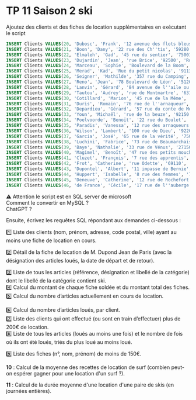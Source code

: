 
# TP 11 Saison 2 ski
Ajoutez des clients et des fiches de location supplémentaires en exécutant le script 
```sql
INSERT Clients VALUES(20, 'Dubosc', 'Frank', '12 avenue des flots bleus', '76140', 'Petit-Quevilly');
INSERT Clients VALUES(21, 'Boon', 'Dany', '22 rue des Ch''tis', '59280', 'Armentières');
INSERT Clients VALUES(22, 'Elmaleh', 'Gad', '45 rue du sentier', '75001', 'Paris');
INSERT Clients VALUES(23, 'Dujardin', 'Jean', 'rue Brice', '92500', 'Rueil-Malmaison');
INSERT Clients VALUES(24, 'Marceau', 'Sophie', 'Boulevard de la Boom', '75010', 'Paris');
INSERT Clients VALUES(25, 'Merad', 'Kad', 'Rue du petit nicolas', '91130', 'Ris-Orangis');
INSERT Clients VALUES(26, 'Seigner', 'Mathilde', '357 rue du Camping', '75012', 'Paris');
INSERT Clients VALUES(27, 'Reno', 'Jean', '78 Boulevard de Léon', '51200', 'Montmirail');
INSERT Clients VALUES(28, 'Lanvin', 'Gérard', '84 avenue de l''aile ou la cuisse', '92100', 'Boulogne-Billancourt');
INSERT Clients VALUES(29, 'Tautou', 'Audrey', 'rue de Montmartre', '63110', 'Beaumont');
INSERT Clients VALUES(30, 'Cotillard', 'Marion', '45 rue de la Même', '13001', 'Marseille');
INSERT Clients VALUES(31, 'Duris', 'Romain', '76 rue de l''arnaqueur', '06000', 'Nice');
INSERT Clients VALUES(32, 'Depardieu', 'Gérard', '57 rue du conte de Monté-Cristo', '36000', 'Chateauroux');
INSERT Clients VALUES(33, 'Youn', 'Michaël', 'rue de la beuze', '92150', 'Suresnes');
INSERT Clients VALUES(34, 'Poelvoorde', 'Benoït', '22 rue du Boulet', '22500', 'Paimpol');
INSERT Clients VALUES(35, 'Paradis', 'Vanessa', '12 rue des arnaqueurs', '94100', 'Saint-Maur-des-Fosses');
INSERT Clients VALUES(36, 'Wilson', 'Lambert', '100 rue de Dieu', '92200', 'Neuilly-sur-Seine');
INSERT Clients VALUES(37, 'Garcia', 'José', '65 rue de la vérité', '75001', 'Paris');
INSERT Clients VALUES(38, 'Luchini', 'Fabrice', '73 rue de Beaumarchais', '75016', 'Paris');
INSERT Clients VALUES(39, 'Baye', 'Nathalie', '33 rue de Vénus', '27150', 'Mainneville');
INSERT Clients VALUES(40, 'Magimel', 'Benoït', '47 rue des petits mouchoirs', '33950', 'Lége-Cap-Ferret');
INSERT Clients VALUES(41, 'Cluzet', 'François', '7 rue des apprentis', '75018', 'Paris');
INSERT Clients VALUES(42, 'Frot', 'Catherine', 'rue Odette', '69110', 'Sainte Foy-les-Lyon');
INSERT Clients VALUES(43, 'Dupontel', 'Albert', '11 impasse de Bernie', '78100', 'Saintermain-en-Laye');
INSERT Clients VALUES(44, 'Huppert', 'Isabelle', '8 rue des femmes', '75002', 'Paris');
INSERT Clients VALUES(45, 'Deneuve', 'Catherine', '12 rue de Rochefort', '50100', 'Cherbourg-Octeville');
INSERT Clients VALUES(46, 'de France', 'Cécile', '17 rue de l''auberge espagnole', '08000', 'Charlesville-Mézières');
```
:warning: Attention le script est en SQL server de microsoft  
Comment le convertir en MySQL ?  
ChatGPT ?   
    
Ensuite, écrivez les requêtes SQL répondant aux demandes ci-dessous :
   
:one: Liste des clients (nom, prénom, adresse, code postal, ville) ayant au moins une fiche de location en cours. 

:two: Détail de la fiche de location de M. Dupond Jean de Paris (avec la désignation des articles loués, la date 
de départ et de retour). 

:three: Liste de tous les articles (référence, désignation et libellé de la catégorie) dont le libellé de la catégorie 
contient ski.  
:four: Calcul du montant de chaque fiche soldée et du montant total des fiches.   
:five: Calcul du nombre d’articles actuellement en cours de location.  

:six:
 Calcul du nombre d’articles loués, par client.   
:seven: Liste des clients qui ont effectué (ou sont en train d’effectuer) plus de 200€ de location.  
:eight: Liste de tous les articles (loués au moins une fois) et le nombre de fois où ils ont été loués, triés du plus 
loué au moins loué.   

:nine: Liste des fiches (n°, nom, prénom) de moins de 150€. 

**10** : Calcul de la moyenne des recettes de location de surf (combien peut-on espérer gagner pour une location 
d'un surf ?).  

**11** : Calcul de la durée moyenne d'une location d'une paire de skis (en journées entières).